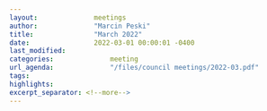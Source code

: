 ```yaml
---
layout:              meetings
author:              "Marcin Peski"
title:               "March 2022"
date:                2022-03-01 00:00:01 -0400
last_modified:             
categories:              meeting
url_agenda:              "/files/council meetings/2022-03.pdf"
tags:              
highlights:             
excerpt_separator: <!--more-->
---
```

<!--more-->
